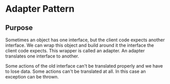 Adapter Pattern
===============

Purpose
-------

Sometimes an object has one interface, but the client code expects another interface. We can wrap this object and build around it the interface the client code expects. This wrapper is called an adapter. An adapter translates one interface to another.

Some actions of the old interface can't be translated properly and we have to lose data. Some actions can't be translated at all. In this case an exception can be thrown.
